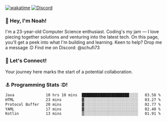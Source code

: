 [![wakatime](https://wakatime.com/badge/user/018b5c7c-fde2-4105-aa96-f5c758abb0a2.svg)](https://wakatime.com/@018b5c7c-fde2-4105-aa96-f5c758abb0a2)
[![Discord](https://img.shields.io/badge/Discord-5865F2?style=flat&logo=discord&logoColor=white)](https://discord.gg/eAW8AGXaGu)



### 👋 Hey, I'm Noah!
I'm a 23-year-old Computer Science enthusiast. Coding's my jam — I love piecing together solutions and venturing into the latest tech. On this page, you'll get a peek into what I'm building and learning. Keen to help? Drop me a message :D 
Find me on Discord: @schufi73

### 🤝 Let's Connect!
Your journey here marks the start of a potential collaboration.

### ⚓ Programming Stats :D!
<!--START_SECTION:waka-->

```txt
Java              10 hrs 10 mins  █████████████████████░░░░   83.58 %
HTML              23 mins         ▓░░░░░░░░░░░░░░░░░░░░░░░░   03.27 %
Protocol Buffer   20 mins         ▓░░░░░░░░░░░░░░░░░░░░░░░░   02.77 %
YAML              17 mins         ▓░░░░░░░░░░░░░░░░░░░░░░░░   02.40 %
Kotlin            13 mins         ▒░░░░░░░░░░░░░░░░░░░░░░░░   01.91 %
```

<!--END_SECTION:waka-->

